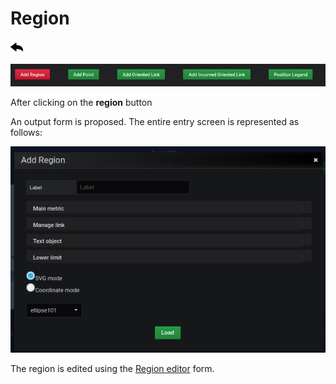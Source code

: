 # Region
[![](../../screenshots/other/Go-back.png)](README.md)

![region](../../screenshots/panel/region.jpg)


After clicking on the **region** button

An output form is proposed. The entire entry screen is represented as follows: 



![region](../../screenshots/panel/region-form.jpg)



The region is edited using the [Region editor](../editor/coordinates-space-region.md) form.



